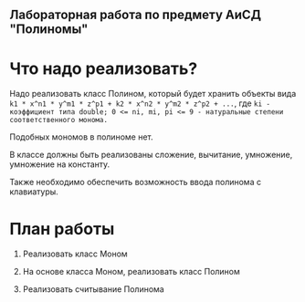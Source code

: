 ## Лабораторная работа по предмету АиСД "Полиномы"

# Что надо реализовать?

Надо реализовать класс Полином, который будет хранить объекты вида
`k1 * x^n1 * y^m1 * z^p1 + k2 * x^n2 * y^m2 * z^p2 + ...`,
где `ki - коэффициент типа double;
0 <= ni, mi, pi <= 9 - натуральные степени соответственного монома.`

Подобных мономов в полиноме нет.

В классе должны быть реализованы сложение, вычитание, умножение, умножение на константу.

Также необходимо обеспечить возможность ввода полинома с клавиатуры.

# План работы

1. Реализовать класс Моном

2. На основе класса Моном, реализовать класс Полином

3. Реализовать считывание Полинома

